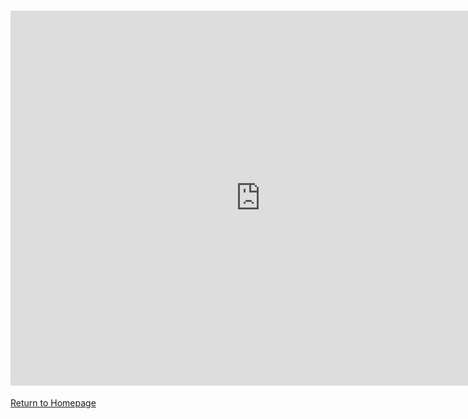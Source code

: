 # <iframe src="https://data.oecd.org/chart/6OfQ" width="800" height="600" style="border: 0" mozallowfullscreen="true" webkitallowfullscreen="true" allowfullscreen="true"><a href="https://data.oecd.org/chart/6OfQ" target="_blank">OECD Chart: General government debt, Total, % of GDP, Annual, 2019</a></iframe>

[Return to Homepage](README.md)
